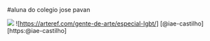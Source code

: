 #aluna do colegio jose pavan

![](https://pt.org.br/wp-content/uploads/2020/05/lgbt-17maio1.jpg)
![https://arteref.com/gente-de-arte/especial-lgbt/]
[@iae-castilho] [https:@iae-castilho]